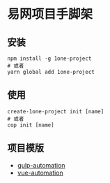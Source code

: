 # 易网项目手脚架

## 安装

```
npm install -g 1one-project
# 或者
yarn global add 1one-project
```

## 使用

```
create-1one-project init [name]
# 或者
cop init [name]
```

## 项目模版

- [gulp-automation](https://github.com/hooray/gulp-automation)
- [vue-automation](https://github.com/hooray/vue-automation)